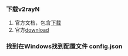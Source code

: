 ### 下载v2rayN
1. 官方文档，包含[下载](https://www.v2ray.com/chapter_00/install.html)
2. 官方[download](https://github.com/v2ray/v2ray-core/releases)

### 找到在Windows找到配置文件 config.json


